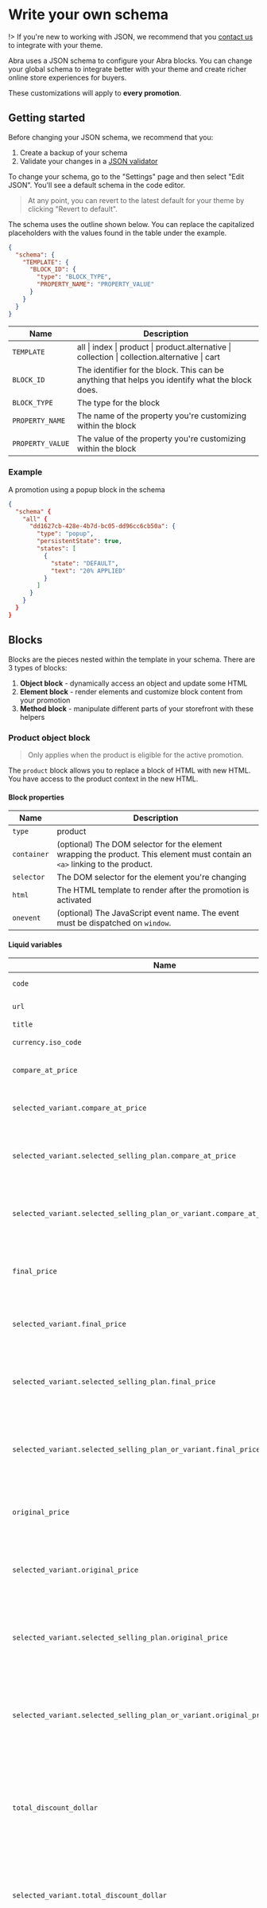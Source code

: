 # Write your own schema

!> If you're new to working with JSON, we recommend that you [contact us](mailto:help@abrapromotions.com?subject=Abra%20integration%20help) to integrate with your theme.

Abra uses a JSON schema to configure your Abra blocks. You can change your global schema to integrate better with your theme and create richer online store experiences for buyers.

These customizations will apply to **every promotion**.

## Getting started

Before changing your JSON schema, we recommend that you:

1. Create a backup of your schema
2. Validate your changes in a [JSON validator](https://jsonformatter.curiousconcept.com/)

To change your schema, go to the "Settings" page and then select "Edit JSON". You'll see a default schema in the code editor.

> At any point, you can revert to the latest default for your theme by clicking "Revert to default".

The schema uses the outline shown below. You can replace the capitalized placeholders with the values found in the table under the example.

```json
{
  "schema": {
    "TEMPLATE": {
      "BLOCK_ID": {
        "type": "BLOCK_TYPE",
        "PROPERTY_NAME": "PROPERTY_VALUE"
      }
    }
  }
}
```

| Name             | Description                                                                                     |
| ---------------- | ----------------------------------------------------------------------------------------------- |
| `TEMPLATE`       | all \| index \| product \| product.alternative \| collection \| collection.alternative \| cart  |
| `BLOCK_ID`       | The identifier for the block. This can be anything that helps you identify what the block does. |
| `BLOCK_TYPE`     | The type for the block                                                                          |
| `PROPERTY_NAME`  | The name of the property you're customizing within the block                                    |
| `PROPERTY_VALUE` | The value of the property you're customizing within the block                                   |

### Example <!-- {docsify-ignore} -->

A promotion using a popup block in the schema

```json
{
  "schema" {
    "all" {
      "dd1627cb-428e-4b7d-bc05-dd96cc6cb50a": {
        "type": "popup",
        "persistentState": true,
        "states": [
          {
            "state": "DEFAULT",
            "text": "20% APPLIED"
          }
        ]
      }
    }
  }
}
```

## Blocks

Blocks are the pieces nested within the template in your schema. There are 3 types of blocks:

1. **Object block** - dynamically access an object and update some HTML
2. **Element block** - render elements and customize block content from your promotion
3. **Method block** - manipulate different parts of your storefront with these helpers

### Product object block

> Only applies when the product is eligible for the active promotion.

The `product` block allows you to replace a block of HTML with new HTML. You have access to the product context in the new HTML.

#### Block properties

| Name        | Description                                                                                                                  |
| ----------- | ---------------------------------------------------------------------------------------------------------------------------- |
| `type`      | product                                                                                                                      |
| `container` | (optional) The DOM selector for the element wrapping the product. This element must contain an `<a>` linking to the product. |
| `selector`  | The DOM selector for the element you're changing                                                                             |
| `html`      | The HTML template to render after the promotion is activated                                                                 |
| `onevent`   | (optional) The JavaScript event name. The event must be dispatched on `window`.                                              |

#### Liquid variables

| Name                                | Description                                                                                                                                             | Example                  |
| ----------------------------------- | ------------------------------------------------------------------------------------------------------------------------------------------------------- | ------------------------ |
| `code`                              | The active promotion code                                                                                                                               | WELCOME10                |
| `url`                               | The product url                                                                                                                                         | /products/bicycle-helmet |
| `title`                             | The product title                                                                                                                                       | Bicycle helmet           |
| `currency.iso_code`                 | The ISO code of the active currency                                                                                                                     | CAD                      |
| `compare_at_price`                  | The formatted compare at price of the product                                                                                                           | $30.00                   |
| `selected_variant.compare_at_price` | The formatted compare at price of the selected variant                                                                                                  | $18.00                   |
| `selected_variant.selected_selling_plan.compare_at_price` | The formatted selling/subscription plan compare at price of the selected variant                                                                                                  | $18.00                   |
| `selected_variant.selected_selling_plan_or_variant.compare_at_price` | The formatted selling/subscription plan or variant compare at price of the selected variant                                                                                                  | $18.00                   |
| `final_price`                       | The formatted price of the product after the promotion is activated                                                                                     | $18.00                   |
| `selected_variant.final_price`      | The formatted price of the selected variant after the promotion is activated                                                                            | $18.00                   |
| `selected_variant.selected_selling_plan.final_price`      | The formatted selling/subscription plan price of the selected variant after the promotion is activated                                                                            | $18.00                   |
| `selected_variant.selected_selling_plan_or_variant.final_price`      | The formatted selling/subscription plan or variant price of the selected variant after the promotion is activated                                                                            | $18.00                   |
| `original_price`                    | The formatted price of the product before the promotion is activated                                                                                    | $20.00                   |
| `selected_variant.original_price`   | The formatted price of the selected variant before the promotion is activated                                                                           | $20.00                   |
| `selected_variant.selected_selling_plan.original_price`                    | The formatted selling/subscription plan price of the selected variant before the promotion is activated                                                                                    | $20.00                   |
| `selected_variant.selected_selling_plan_or_variant.original_price`                    | The formatted selling/subscription plan or variant price of the selected variant before the promotion is activated                                                                                    | $20.00                   |
| `total_discount_dollar`                    | The formatted dollar amount discounted from the product after the promotion is activated. It'll use the "compare at" pricing if there's a "compare at" variable | $2.00                    |
| `selected_variant.total_discount_dollar`   | The formatted dollar amount discounted from the selected variant after the promotion is activated                                                               | $20.00                   |
| `selected_variant.selected_selling_plan.total_discount_dollar`   | The formatted dollar amount discounted from the selected selling/subscription plan option after the promotion is activated                                                               | $20.00                   |
| `selected_variant.selected_selling_plan_or_variant.total_discount_dollar`   | The formatted dollar amount discounted from the selected selling/subscription plan option or variant after the promotion is activated                                                               | $20.00                   |
| `total_discount_percentage`                    | The formatted percentage discounted from the product after the promotion is activated. It'll use the "compare at" pricing if there's a "compare at" variable | 10%                    |
| `selected_variant.total_discount_percentage`   | The formatted percentage discounted from the selected variant after the promotion is activated                                                               | 10%                   |
| `selected_variant.selected_selling_plan.total_discount_percentage`   | The formatted percentage amount discounted from the selected selling/subscription plan option after the promotion is activated                                                               | 10%                   |
| `selected_variant.selected_selling_plan_or_variant.total_discount_percentage`   | The formatted percentage amount discounted from the selected selling/subscription plan option or variant after the promotion is activated                                                               | 10%                   |

#### Example

Change your `.price` element to include a slashed original price and the final price

```json
{
  "schema": {
    "all": {
      "slashed-product-price": {
        "type": "product",
        "selector": ".price",
        "html": "<div class=\"price\"><div class=\"price--sale\">{{ final_price }}</div><div class=\"price--regular\">{{ original_price }}</div></div>"
      }
    }
  }
}
```

### Cart object block

> Only apply when an item within the cart is eligible for the active promotion.

The `cart` block allows you to replace a block of HTML with new HTML. You have access to the cart context in the new HTML.

#### Block properties

| Name       | Description                                                                     |
| ---------- | ------------------------------------------------------------------------------- |
| `type`     | cart                                                                            |
| `selector` | The DOM selector for the element you're changing                                |
| `html`     | The HTML template to render after the promotion is activated                    |
| `onevent`  | (optional) The JavaScript event name. The event must be dispatched on `window`. |

#### Liquid variables

| Name                        | Description                                                                                                                                             | Example   |
| --------------------------- | ------------------------------------------------------------------------------------------------------------------------------------------------------- | --------- |
| `code`                      | The promotion code                                                                                                                                      | WELCOME10 |
| `compare_at_subtotal_price` | The formatted compare at subtotal price of the cart                                                                                                     | $30.00    |
| `currency.iso_code`         | The ISO code of the active currency                                                                                                                     | CAD       |
| `final_subtotal_price`      | The formatted subtotal price of the cart after the promotion is activated                                                                               | $18.00    |
| `original_subtotal_price`   | The formatted subtotal price of the cart before the promotion is activated                                                                              | $20.00    |
| `subtotal_price`            | Alias for `final_subtotal_price`                                                                                                                        | $18.00    |
| `total_discount_dollar`            | The formatted dollar amount of all discounts for the promotion. It'll use the "compare at" pricing if the cart block has a `compare_at_subtotal_price` variable | $2.00     |
| `total_discount_percentage`            | The formatted percentage of all discounts for the promotion. It'll use the "compare at" pricing if the cart block has a `compare_at_subtotal_price` variable | 10%     |

#### Example

Update the subtotal of your cart drawer and add the total discount

```json
{
  "schema": {
    "all": {
      "cart-drawer-subtotal": {
        "type": "cart",
        "selector": "#CartDrawer .cart-drawer__footer .totals__subtotal-value",
        "html": "<p class=\"totals__subtotal-value\">{{ final_subtotal_price }} (-{{ total_discount }})</p>"
      }
    }
  }
}
```

### Cart item object block

> Only apply when the item is eligible for the active promotion.

The `cart-item` block allows you to replace a block of HTML with new HTML. You have access to the cart item context in the new HTML.

#### Block properties

| Name       | Description                                                                                                  |
| ---------- | ------------------------------------------------------------------------------------------------------------ |
| `type`     | cart-item                                                                                                    |
| `item`     | The DOM selector for the cart items. This selector must select **exactly** the same number of items in cart. |
| `selector` | The DOM selector for the element you're changing                                                             |
| `html`     | The HTML template to render after the promotion is activated                                                 |
| `onevent`  | (optional) The JavaScript event name. The event must be dispatched on `window`.                              |

#### Liquid variables

| Name                    | Description                                                                                                                                                    | Example                  |
| ----------------------- | -------------------------------------------------------------------------------------------------------------------------------------------------------------- | ------------------------ |
| `code`                  | The promotion code                                                                                                                                             | WELCOME10                |
| `compare_at_line_price` | The formatted compare at line price before the promotion is applied                                                                                            | $40.00                   |
| `compare_at_price`      | The formatted compare at price before the promotion is applied                                                                                                 | $20.00                   |
| `currency.iso_code`     | The ISO code of the active currency                                                                                                                            | CAD                      |
| `final_line_price`      | The formatted line price after the promotion is applied                                                                                                        | $36.00                   |
| `final_price`           | The formatted price after the promotion is applied                                                                                                             | $18.00                   |
| `original_line_price`   | The formatted line price before the promotion is applied                                                                                                       | $40.00                   |
| `original_price`        | The formatted price before the promotion is applied                                                                                                            | $20.00                   |
| `quantity`              | The cart item quantity                                                                                                                                         | 2                        |
| `total_discount`        | The formatted price discounted from the cart item with the promotion. It'll use the "compare at" pricing if there's a "compare at" variable                    | $4.00                    |
| `total_line_discount`   | The formatted price discounted from the cart item including quantity with the promotion. It'll use the "compare at" pricing if there's a "compare at" variable | $8.00                    |
| `url`                   | The product url                                                                                                                                                | /products/bicycle-helmet |

#### Example

Change your cart item to show the final price and slash the original price

```json
{
  "schema": {
    "cart": {
      "cart-item-pricing": {
        "type": "cart-item",
        "item": "#cart .cart-item",
        "selector": "div.product-option",
        "html": "<div class=\"product-option\">{{ final_price }} <div class=\"cart-item--regular-price\">{{ original_price }}</div></div>"
      }
    }
  }
}
```

### Announcement bar element block

The `announcement-bar` block allows you to show and update the content of your announcement bar.

#### Block properties

| Name              | Description                                                                     |
| ----------------- | ------------------------------------------------------------------------------- |
| `type`            | announcement-bar                                                                |
| `persistentState` | Whether the default state is persistent or not.                                 |
| `states`          | The announcement bar's content by state.                                        |
| `onevent`         | (optional) The JavaScript event name. The event must be dispatched on `window`. |

#### Block state properties

A block state allows you to show different content based on the state of the promotion and offer.

| Name    | Description                                                                                 |
| ------- | ------------------------------------------------------------------------------------------- |
| `icon`  | (optional) discount \| gift \| percentage                                                   |
| `state` | The name of the state: DEFAULT\| PROGRESS_ZERO \| PROGRESS_ONE \| PROGRESS_OTHER \| SUCCESS |
| `text`  | The announcement bar's text content.                                                        |

#### Liquid variables

| Name                | Description                         | Example   |
| ------------------- | ----------------------------------- | --------- |
| `code`              | The promotion code                  | WELCOME10 |
| `currency.iso_code` | The ISO code of the active currency | CAD       |
| `discount_value`    | The value of a discount used in the promotion | 10%       |

#### Example

Showing an announcement bar with a gift icon and some text

```json
{
  "schema": {
    "all": {
      "gift-announcement-bar": {
        "type": "announcement-bar",
        "persistentState": true,
        "states": [
          {
            "icon": "gift",
            "state": "DEFAULT",
            "text": "FREE GIFT ON ORDERS OVER $50"
          }
        ]
      }
    }
  }
}
```

### Banner element block

The `banner` block allows you to show and update the content of your banner.

#### Block properties

| Name              | Description                                                                              |
| ----------------- | ---------------------------------------------------------------------------------------- |
| `type`            | banner                                                                                   |
| `name`            | The identifier for the banner. This must match the identifier in Shopify's Theme Editor. |
| `persistentState` | Whether the default state is persistent or not.                                          |
| `states`          | The banner's content by state.                                                           |
| `onevent`         | (optional) The JavaScript event name. The event must be dispatched on `window`.          |

#### Block state properties

A block state allows you to show different content based on the state of the promotion and offer.

| Name    | Description                                                                                 |
| ------- | ------------------------------------------------------------------------------------------- |
| `icon`  | (optional) discount \| gift \| percentage                                                   |
| `state` | The name of the state: DEFAULT\| PROGRESS_ZERO \| PROGRESS_ONE \| PROGRESS_OTHER \| SUCCESS |
| `text`  | The banner's text content.                                                                  |

#### Liquid variables

| Name                | Description                         | Example   |
| ------------------- | ----------------------------------- | --------- |
| `code`              | The promotion code                  | WELCOME10 |
| `currency.iso_code` | The ISO code of the active currency | CAD       |
| `discount_value`    | The value of a discount used in the promotion | 10%       |
| `offer.progress_total`    | (Gift with purchase banner) Minimum spend amount or quantity of items that need to be added to cart to get the free gift | $20.00       |
| `offer.progress_remaining`    | (Gift with purchase banner) Amount or quantity remaining to be added to cart to get the free gift | $15.00       |

#### Example

Showing a banner with a discount icon and some text

```json
{
  "schema": {
    "all": {
      "gift-banner": {
        "type": "banner",
        "name": "default",
        "persistentState": true,
        "states": [
          {
            "icon": "discount",
            "state": "DEFAULT",
            "text": "FREE GIFT ON ORDERS OVER $50"
          }
        ]
      }
    }
  }
}
```

### Popup element block

The `popup` block allows you to show and update the content of your popup.

#### Block properties

| Name              | Description                                                                     |
| ----------------- | ------------------------------------------------------------------------------- |
| `type`            | popup                                                                           |
| `persistentState` | Whether the default state is persistent or not.                                 |
| `states`          | The popup's content by state.                                                   |
| `onevent`         | (optional) The JavaScript event name. The event must be dispatched on `window`. |

#### Block state properties

A block state allows you to show different content based on the state of the promotion and offer.

| Name    | Description                                                                                 |
| ------- | ------------------------------------------------------------------------------------------- |
| `icon`  | (optional) discount \| gift \| percentage                                                   |
| `state` | The name of the state: DEFAULT\| PROGRESS_ZERO \| PROGRESS_ONE \| PROGRESS_OTHER \| SUCCESS |
| `text`  | The popup's text content                                                                    |

#### Liquid variables

| Name                | Description                         | Example   |
| ------------------- | ----------------------------------- | --------- |
| `code`              | The promotion code                  | WELCOME10 |
| `currency.iso_code` | The ISO code of the active currency | CAD       |
| `discount_value`    | The value of a discount used in the promotion | 10%       |

#### Example

Showing a popup with some text

```json
{
  "schema": {
    "all": {
      "custom-popup": {
        "type": "popup",
        "persistentState": true,
        "states": [
          {
            "state": "DEFAULT",
            "text": "{{ code }} APPLIED"
          }
        ]
      }
    }
  }
}
```

### Hide method block

The `hide` block allows you to hide an element when the promotion is active.

#### Block properties

| Name       | Description                             |
| ---------- | --------------------------------------- |
| `type`     | hide                                    |
| `selector` | The DOM selector for the target element |

#### Example

Hiding your footer

```json
{
  "schema": {
    "all": {
      "hide-footer": {
        "type": "hide",
        "selector": ".footer"
      }
    }
  }
}
```

### Add class method block

The `add-class` block allows you to add a class to an element when the promotion is active.

#### Block properties

| Name       | Description                             |
| ---------- | --------------------------------------- |
| `type`     | add-class                               |
| `selector` | The DOM selector for the target element |
| `value`    | The CSS class - do not include a `.`    |

#### Example

Adding a `vip-customer` class to the body element

```json
{
  "schema": {
    "all": {
      "vip-customer-style": {
        "type": "add-class",
        "selector": "body",
        "value": "vip-customer"
      }
    }
  }
}
```

### Remove class method block

The `remove-class` block allows you to remove a class to an element when the promotion is active.

#### Block properties

| Name       | Description                             |
| ---------- | --------------------------------------- |
| `type`     | remove-class                            |
| `selector` | The DOM selector for the target element |
| `value`    | The CSS class - do not include a `.`    |

#### Example

Removing a `hidden` class from a navigation item

```json
{
  "schema": {
    "all": {
      "show-special-nav-item": {
        "type": "remove-class",
        "selector": ".nav .nav-item--vip",
        "value": "hidden"
      }
    }
  }
}
```

## Theme examples

See our [GitHub repository](https://github.com/merchantinresidence/abra-schemas/tree/main/src/themes) for more examples.
